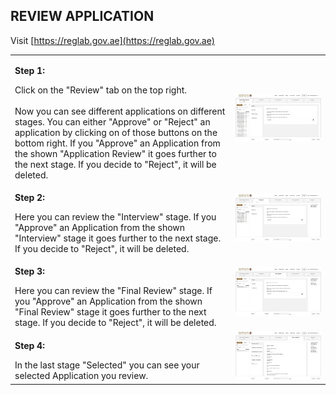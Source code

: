 ## REVIEW APPLICATION <br>

Visit [https://reglab.gov.ae](https://reglab.gov.ae)

<table>
  <thead>
  </thead>
  <tbody>
    <tr>
      <td style="text-align: left"><p><b>Step 1:</b></p>Click on the "Review" tab on the top right.<br><br>Now you can see different applications on different stages. You can either "Approve" or "Reject" an application by clicking on of those buttons on the bottom right. If you "Approve" an Application from the shown "Application Review" it goes further to the next stage. If you decide to "Reject", it will be deleted.</td>
      <td style="text-align: center"><img src="reglabreview001.JPG" alt="landing"></td>
    </tr>
    <tr>
      <td style="text-align: left"><p><b>Step 2:</b></p>Here you can review the "Interview" stage. If you "Approve" an Application from the shown "Interview" stage it goes further to the next stage. If you decide to "Reject", it will be deleted.</td>
      <td style="text-align: center"><img src="reglabreview002.JPG" alt="Review-1"></td>
    </tr>
        <tr>
      <td style="text-align: left"><p><b>Step 3:</b></p>Here you can review the "Final Review" stage. If you "Approve" an Application from the shown "Final Review" stage it goes further to the next stage. If you decide to "Reject", it will be deleted.</td>
      <td style="text-align: center"><img src="reglabreview003.JPG" alt="Review-2"></td>
    </tr>
        <tr>
      <td style="text-align: left"><p><b>Step 4:</b></p>In the last stage "Selected" you can see your selected Application you review.</td>
      <td style="text-align: center"><img src="reglabreview004.JPG" alt="Review-3"></td>
    </tr>
  </tbody>
</table>
